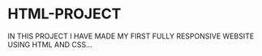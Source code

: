 # HTML-PROJECT
IN THIS PROJECT I HAVE MADE MY FIRST FULLY RESPONSIVE  WEBSITE USING HTML AND CSS...
